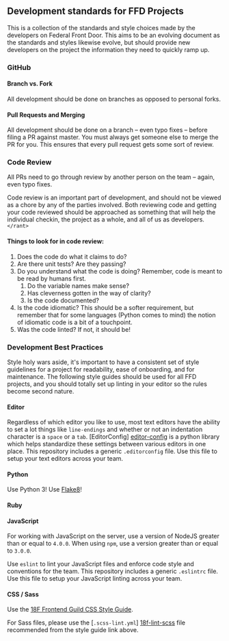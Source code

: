 ## Development standards for FFD Projects

This is a collection of the standards and style choices made by the developers on Federal Front Door. This aims to be an evolving document as the standards and styles likewise evolve, but should provide new developers on the project the information they need to quickly ramp up.

### GitHub

#### Branch vs. Fork

All development should be done on branches as opposed to personal forks.

#### Pull Requests and Merging

All development should be done on a branch – even typo fixes – before filing a PR against master. You must always get someone else to merge the PR for you. This ensures that every pull request gets some sort of review.

### Code Review

All PRs need to go through review by another person on the team – again, even typo fixes.

Code review is an important part of development, and should not be viewed as a chore by any of the parties involved. Both reviewing code and getting your code reviewed should be approached as something that will help the individual checkin, the project as a whole, and all of us as developers. `</rant>`

#### Things to look for in code review:
1. Does the code do what it claims to do?
1. Are there unit tests? Are they passing?
1. Do you understand what the code is doing? Remember, code is meant to be read by humans first.
    1. Do the variable names make sense?
    1. Has cleverness gotten in the way of clarity?
    1. Is the code documented?
1. Is the code idiomatic? This should be a softer requirement, but remember that for some languages (Python comes to mind) the notion of idiomatic code is a bit of a touchpoint.
1. Was the code linted? If not, it should be!

### Development Best Practices

Style holy wars aside, it's important to have a consistent set of style guidelines for a project for readability, ease of onboarding, and for maintenance. The following style guides should be used for all FFD projects, and you should totally set up linting in your editor so the rules become second nature.

#### Editor

Regardless of which editor you like to use, most text editors have the ability
to set a lot things like `line-endings` and whether or not an indentation
character is a `space` or a `tab`. [EditorConfig] [editor-config] is a python
library which helps standardize these settings between various editors in one
place. This repository includes a generic `.editorconfig` file. Use this file to
setup your text editors across your team.

[editor-config]: http://editorconfig.org/#download "EditorConfig: Download a plugin"

#### Python

Use Python 3! Use [Flake8](https://pypi.python.org/pypi/!)!

#### Ruby

#### JavaScript

For working with JavaScript on the server, use a version of NodeJS greater than
or equal to `4.0.0`. When using `npm`, use a version greater than or equal to
`3.0.0`.

Use `eslint` to lint your JavaScript files and enforce code style and
conventions for the team. This repository includes a generic `.eslintrc` file.
Use this file to setup your JavaScript linting across your team.

#### CSS / Sass

Use the [18F Frontend Guild CSS Style Guide](https://pages.18f.gov/frontend/css-coding-styleguide/).

For Sass files, please use the [`.scss-lint.yml`] [18f-lint-scss] file recommended
from the style guide link above.

[18f-lint-scss]: https://raw.githubusercontent.com/18F/frontend/18f-pages-staging/.scss-lint.yml "18F Frontend CSS Styleguide .scss-lint.yml file"
